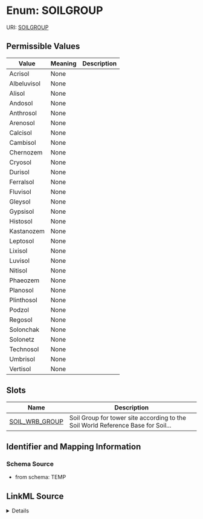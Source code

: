 # Enum: SOILGROUP



URI: [SOILGROUP](SOILGROUP)

## Permissible Values

| Value | Meaning | Description |
| --- | --- | --- |
| Acrisol | None |  |
| Albeluvisol | None |  |
| Alisol | None |  |
| Andosol | None |  |
| Anthrosol | None |  |
| Arenosol | None |  |
| Calcisol | None |  |
| Cambisol | None |  |
| Chernozem | None |  |
| Cryosol | None |  |
| Durisol | None |  |
| Ferralsol | None |  |
| Fluvisol | None |  |
| Gleysol | None |  |
| Gypsisol | None |  |
| Histosol | None |  |
| Kastanozem | None |  |
| Leptosol | None |  |
| Lixisol | None |  |
| Luvisol | None |  |
| Nitisol | None |  |
| Phaeozem | None |  |
| Planosol | None |  |
| Plinthosol | None |  |
| Podzol | None |  |
| Regosol | None |  |
| Solonchak | None |  |
| Solonetz | None |  |
| Technosol | None |  |
| Umbrisol | None |  |
| Vertisol | None |  |




## Slots

| Name | Description |
| ---  | --- |
| [SOIL_WRB_GROUP](SOIL_WRB_GROUP.md) | Soil Group for tower site according to the Soil World Reference Base for Soil... |






## Identifier and Mapping Information







### Schema Source


* from schema: TEMP




## LinkML Source

<details>
```yaml
name: SOIL_GROUP
from_schema: TEMP
rank: 1000
permissible_values:
  Acrisol:
    text: Acrisol
  Albeluvisol:
    text: Albeluvisol
  Alisol:
    text: Alisol
  Andosol:
    text: Andosol
  Anthrosol:
    text: Anthrosol
  Arenosol:
    text: Arenosol
  Calcisol:
    text: Calcisol
  Cambisol:
    text: Cambisol
  Chernozem:
    text: Chernozem
  Cryosol:
    text: Cryosol
  Durisol:
    text: Durisol
  Ferralsol:
    text: Ferralsol
  Fluvisol:
    text: Fluvisol
  Gleysol:
    text: Gleysol
  Gypsisol:
    text: Gypsisol
  Histosol:
    text: Histosol
  Kastanozem:
    text: Kastanozem
  Leptosol:
    text: Leptosol
  Lixisol:
    text: Lixisol
  Luvisol:
    text: Luvisol
  Nitisol:
    text: Nitisol
  Phaeozem:
    text: Phaeozem
  Planosol:
    text: Planosol
  Plinthosol:
    text: Plinthosol
  Podzol:
    text: Podzol
  Regosol:
    text: Regosol
  Solonchak:
    text: Solonchak
  Solonetz:
    text: Solonetz
  Technosol:
    text: Technosol
  Umbrisol:
    text: Umbrisol
  Vertisol:
    text: Vertisol

```
</details>
